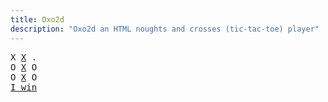 ```yaml
---
title: Oxo2d 
description: "Oxo2d an HTML noughts and crosses (tic-tac-toe) player"
---
```


<pre class="oxo2d">
X <u>X</u> .
O <u>X</u> O
O <u>X</u> O
<a href="../">I win</a>
</pre>
